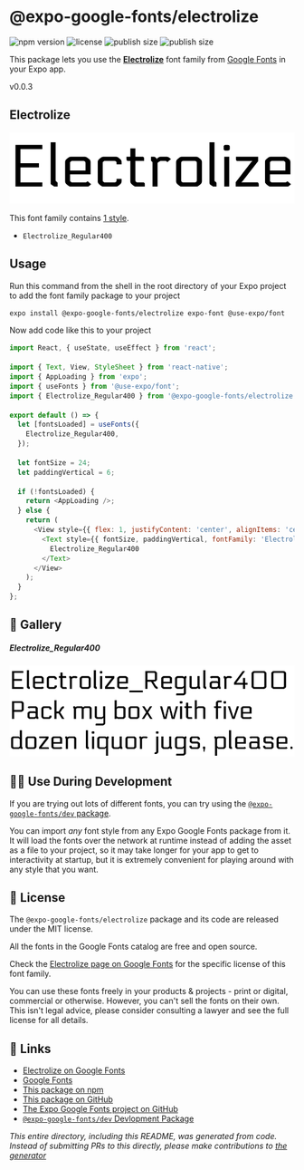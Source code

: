 # @expo-google-fonts/electrolize

![npm version](https://flat.badgen.net/npm/v/@expo-google-fonts/electrolize)
![license](https://flat.badgen.net/github/license/expo/google-fonts)
![publish size](https://flat.badgen.net/packagephobia/install/@expo-google-fonts/electrolize)
![publish size](https://flat.badgen.net/packagephobia/publish/@expo-google-fonts/electrolize)

This package lets you use the [**Electrolize**](https://fonts.google.com/specimen/Electrolize) font family from [Google Fonts](https://fonts.google.com/) in your Expo app.

v0.0.3

## Electrolize

![Electrolize](./font-family.png)

This font family contains [1 style](#-gallery).

- `Electrolize_Regular400`

## Usage

Run this command from the shell in the root directory of your Expo project to add the font family package to your project
```sh
expo install @expo-google-fonts/electrolize expo-font @use-expo/font
```

Now add code like this to your project
```js
import React, { useState, useEffect } from 'react';

import { Text, View, StyleSheet } from 'react-native';
import { AppLoading } from 'expo';
import { useFonts } from '@use-expo/font';
import { Electrolize_Regular400 } from '@expo-google-fonts/electrolize';

export default () => {
  let [fontsLoaded] = useFonts({
    Electrolize_Regular400,
  });

  let fontSize = 24;
  let paddingVertical = 6;

  if (!fontsLoaded) {
    return <AppLoading />;
  } else {
    return (
      <View style={{ flex: 1, justifyContent: 'center', alignItems: 'center' }}>
        <Text style={{ fontSize, paddingVertical, fontFamily: 'Electrolize_Regular400' }}>
          Electrolize_Regular400
        </Text>
      </View>
    );
  }
};

```

## 🔡 Gallery

##### Electrolize_Regular400
![Electrolize_Regular400](./c68d85c8396ce2228f3bd601b3423d838c24c546404f25a38db6c05e64a4521b.ttf.png)


## 👩‍💻 Use During Development

If you are trying out lots of different fonts, you can try using the [`@expo-google-fonts/dev` package](https://github.com/expo/google-fonts/tree/master/font-packages/dev#readme).

You can import *any* font style from any Expo Google Fonts package from it. It will load the fonts
over the network at runtime instead of adding the asset as a file to your project, so it may take longer
for your app to get to interactivity at startup, but it is extremely convenient
for playing around with any style that you want.

## 📖 License

The `@expo-google-fonts/electrolize` package and its code are released under the MIT license.

All the fonts in the Google Fonts catalog are free and open source.

Check the [Electrolize page on Google Fonts](https://fonts.google.com/specimen/Electrolize) for the specific license of this font family.

You can use these fonts freely in your products & projects - print or digital, commercial or otherwise. However, you can't sell the fonts on their own. This isn't legal advice, please consider consulting a lawyer and see the full license for all details.

## 🔗 Links

- [Electrolize on Google Fonts](https://fonts.google.com/specimen/Electrolize)
- [Google Fonts](https://fonts.google.com/)
- [This package on npm](https://www.npmjs.com/package/@expo-google-fonts/electrolize)
- [This package on GitHub](https://github.com/expo/google-fonts/tree/master/font-packages/electrolize)
- [The Expo Google Fonts project on GitHub](https://github.com/expo/google-fonts)
- [`@expo-google-fonts/dev` Devlopment Package](https://github.com/expo/google-fonts/tree/master/font-packages/dev)


*This entire directory, including this README, was generated from code. Instead of submitting PRs to this directly, please make contributions to [the generator](https://github.com/expo/google-fonts/tree/master/packages/generator)*
